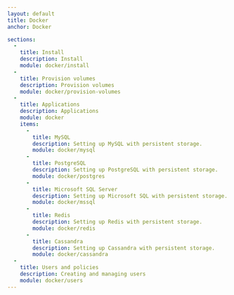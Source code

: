 ```yaml
---
layout: default
title: Docker
anchor: Docker

sections:
  -
    title: Install
    description: Install
    module: docker/install
  -
    title: Provision volumes
    description: Provision volumes
    module: docker/provision-volumes
  -
    title: Applications
    description: Applications
    module: docker
    items:
      -
        title: MySQL
        description: Setting up MySQL with persistent storage.
        module: docker/mysql
      -
        title: PostgreSQL
        description: Setting up PostgreSQL with persistent storage.
        module: docker/postgres
      -
        title: Microsoft SQL Server
        description: Setting up Microsoft SQL with persistent storage.
        module: docker/mssql
      -
        title: Redis
        description: Setting up Redis with persistent storage.
        module: docker/redis
      -
        title: Cassandra
        description: Setting up Cassandra with persistent storage.
        module: docker/cassandra
  -
    title: Users and policies
    description: Creating and managing users
    module: docker/users
---
```

